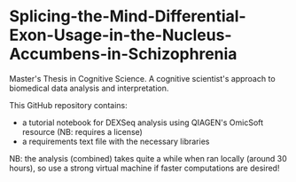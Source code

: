 # Splicing-the-Mind-Differential-Exon-Usage-in-the-Nucleus-Accumbens-in-Schizophrenia
Master's Thesis in Cognitive Science. A cognitive scientist's approach to biomedical data analysis and interpretation.

This GitHub repository contains:
- a tutorial notebook for DEXSeq analysis using QIAGEN's OmicSoft resource (NB: requires a license)
- a requirements text file with the necessary libraries

NB: the analysis (combined) takes quite a while when ran locally (around 30 hours), so use a strong virtual machine if faster computations are desired!

